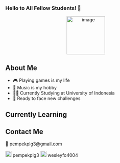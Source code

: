 ### Hello to All Fellow Students! :wave:

<div align="center">
<img src="https://cdn-icons-png.flaticon.com/512/354/354637.png" alt="image" width="120" height="auto">
</div>

## About Me
- 🎮 Playing games is my life
- 🎹 Music is my hobby
- 🧑‍🎓 Currently Studying at University of Indonesia
- 🤙 Ready to face new challenges

## Currently Learning

## Contact Me
📧 pempekplg3@gmail.com

<img src="https://cdn-icons-png.flaticon.com/512/124/124027.png" width="19" height="auto"></img> pempekplg3
<img src="https://www.edigitalagency.com.au/wp-content/uploads/new-Instagram-icon-white-png.png" width="19" height="auto" alt="intagram profile"> wesleyfo4004

